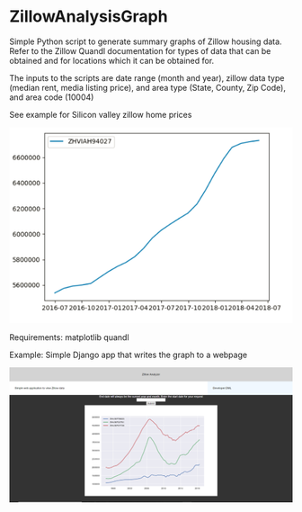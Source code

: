 # ZillowAnalysisGraph
Simple Python script to generate summary graphs of Zillow housing data. Refer to the Zillow Quandl documentation for types of data that can be obtained and for locations which it can be obtained for. 

The inputs to the scripts are date range (month and year), zillow data type (median rent, media listing price), and area type (State, County, Zip Code), and area code (10004)

See example for Silicon valley zillow home prices

![alt text](https://github.com/dylan1218/ZillowAnalysisGraph/blob/master/Capture.PNG)

Requirements:
  matplotlib
  quandl
  

Example: Simple Django app that writes the graph to a webpage 

![alt text](https://github.com/dylan1218/ZillowAnalysisGraph/blob/master/WebPage%20Zillow%20Data%20Example.PNG)

